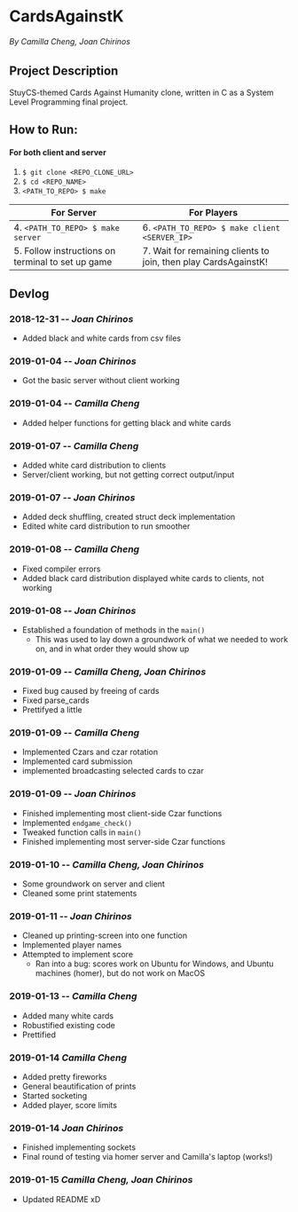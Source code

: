 # CardsAgainstK
###### By Camilla Cheng, Joan Chirinos

## Project Description
StuyCS-themed Cards Against Humanity clone, written in C as a System Level Programming final project.

## How to Run:
#### For both client and server
1. ```$ git clone <REPO_CLONE_URL>```
2. ```$ cd <REPO_NAME>```
3. ```<PATH_TO_REPO> $ make```

|                     For Server                    |                           For Players                           |
| ------------------------------------------------- | --------------------------------------------------------------- |
|       4.  ```<PATH_TO_REPO> $ make server```      |        6. ```<PATH_TO_REPO> $ make client <SERVER_IP>```        |
| 5. Follow instructions on terminal to set up game | 7. Wait for remaining clients to join, then play CardsAgainstK! |

## Devlog
### 2018-12-31 -- _Joan Chirinos_
- Added black and white cards from csv files
### 2019-01-04 -- _Joan Chirinos_
- Got the basic server without client working
### 2019-01-04 -- _Camilla Cheng_
- Added helper functions for getting black and white cards
### 2019-01-07 -- _Camilla Cheng_
- Added white card distribution to clients
- Server/client working, but not getting correct output/input
### 2019-01-07 -- _Joan Chirinos_
- Added deck shuffling, created struct deck implementation
- Edited white card distribution to run smoother
### 2019-01-08 -- _Camilla Cheng_
- Fixed compiler errors
- Added black card distribution displayed white cards to clients, not working
### 2019-01-08 -- _Joan Chirinos_
- Established a foundation of methods in the ```main()```
  - This was used to lay down a groundwork of what we needed to work on, and in what order they would show up
### 2019-01-09 -- _Camilla Cheng, Joan Chirinos_
- Fixed bug caused by freeing of cards
- Fixed parse_cards
- Prettifyed a little
### 2019-01-09 -- _Camilla Cheng_
- Implemented Czars and czar rotation
- Implemented card submission
- implemented broadcasting selected cards to czar
### 2019-01-09 -- _Joan Chirinos_
- Finished implementing most client-side Czar functions
- Implemented ```endgame_check()```
- Tweaked function calls in ```main()```
- Finished implementing most server-side Czar functions
### 2019-01-10 -- _Camilla Cheng, Joan Chirinos_
- Some groundwork on server and client
- Cleaned some print statements
### 2019-01-11 -- _Joan Chirinos_
- Cleaned up printing-screen into one function
- Implemented player names
- Attempted to implement score
  - Ran into a bug: scores work on Ubuntu for Windows, and Ubuntu machines (homer), but do not work on MacOS
### 2019-01-13 -- _Camilla Cheng_
- Added many white cards
- Robustified existing code
- Prettified
### 2019-01-14 _Camilla Cheng_
- Added pretty fireworks
- General beautification of prints
- Started socketing
- Added player, score limits
### 2019-01-14 _Joan Chirinos_
- Finished implementing sockets
- Final round of testing via homer server and Camilla's laptop (works!)
### 2019-01-15 _Camilla Cheng, Joan Chirinos_
- Updated README xD
